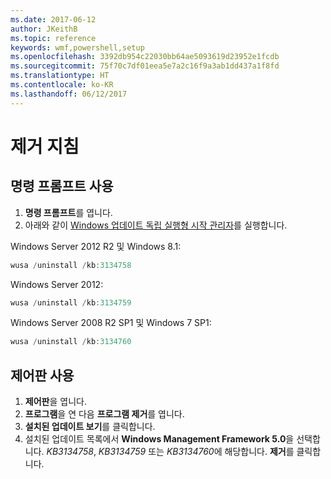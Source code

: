```yaml
---
ms.date: 2017-06-12
author: JKeithB
ms.topic: reference
keywords: wmf,powershell,setup
ms.openlocfilehash: 3392db954c22030bb64ae5093619d23952e1fcdb
ms.sourcegitcommit: 75f70c7df01eea5e7a2c16f9a3ab1dd437a1f8fd
ms.translationtype: HT
ms.contentlocale: ko-KR
ms.lasthandoff: 06/12/2017
---
```

<a id="uninstallation-instructions" class="xliff"></a>
# 제거 지침

<a id="using-command-prompt" class="xliff"></a>
## 명령 프롬프트 사용
1.  **명령 프롬프트**를 엽니다.
2.  아래와 같이 [Windows 업데이트 독립 실행형 시작 관리자](https://support.microsoft.com/en-us/kb/934307)를 실행합니다.

Windows Server 2012 R2 및 Windows 8.1:
```powershell
wusa /uninstall /kb:3134758
```
Windows Server 2012:
```powershell
wusa /uninstall /kb:3134759
```
Windows Server 2008 R2 SP1 및 Windows 7 SP1:
```powershell
wusa /uninstall /kb:3134760
```

<a id="using-control-panel" class="xliff"></a>
## 제어판 사용
1.  **제어판**을 엽니다.
2.  **프로그램**을 연 다음 **프로그램 제거**를 엽니다.
3.  **설치된 업데이트 보기**를 클릭합니다.
4.  설치된 업데이트 목록에서 **Windows Management Framework 5.0**을 선택합니다. *KB3134758*, *KB3134759* 또는 *KB3134760*에 해당합니다. **제거**를 클릭합니다.

